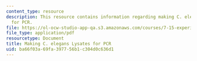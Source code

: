 ```yaml
---
content_type: resource
description: This resource contains information regarding making C. elegans lysates
  for PCR.
file: https://ol-ocw-studio-app-qa.s3.amazonaws.com/courses/7-15-experimental-molecular-genetics-spring-2015/ba66f03a69fa397756b1c304d0c636d1_MIT7_15S15_Wormlysis_forPCR.pdf
file_type: application/pdf
resourcetype: Document
title: Making C. elegans Lysates for PCR
uid: ba66f03a-69fa-3977-56b1-c304d0c636d1
---
```

